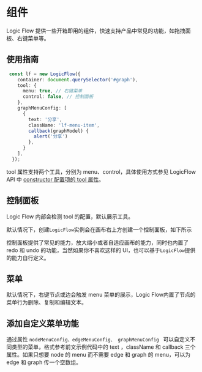 # 组件

Logic Flow 提供一些开箱即用的组件，快速支持产品中常见的功能，如拖拽面板、右键菜单等。

## 使用指南
```ts
 const lf = new LogicFlow({
    container: document.querySelector('#graph'),
    tool: {
      menu: true, // 右键菜单
      control: false, // 控制面板
    },
    graphMenuConfig: [
      {
        text: '分享',
        className: 'lf-menu-item',
        callback(graphModel) {
          alert('分享')
        },
      }
    ],
  });
````

tool 属性支持两个工具，分别为 menu、control，具体使用方式参见 LogicFlow API 中 [constructor 配置项的 tool 属性](/api/logicFlowApi.html#constructor)。

## 控制面板

Logic Flow 内部会检测 tool 的配置，默认展示工具。

默认情况下，创建`LogicFlow`实例会在画布右上方创建一个控制面板，如下所示

<example href="/examples/#/extension/tools/control" :height="190" ></example>

控制面板提供了常见的能力，放大缩小或者自适应画布的能力，同时也内置了 redo 和 undo 的功能，当然如果你不喜欢这样的 UI，也可以基于`LogicFlow`提供的能力自行定义。

## 菜单
默认情况下，右键节点或边会触发 menu 菜单的展示，Logic Flow内置了节点的菜单行为删除、复制和编辑文本。

<example href="/examples/#/extension/tools/menu" :height="300" ></example> 

## 添加自定义菜单功能

通过属性 ```nodeMenuConfig、edgeMenuConfig、 graphMenuConfig ``` 可以自定义不同类型的菜单，格式参考前文示例代码中的 text ，className 和 callback 三个属性。如果只想要 node 的 menu 而不需要 edge 和 graph 的 menu，可以为 edge 和 graph 传一个空数组。
 
 <example href="/examples/#/extension/tools/custom-menu" :height="300" ></example> 
